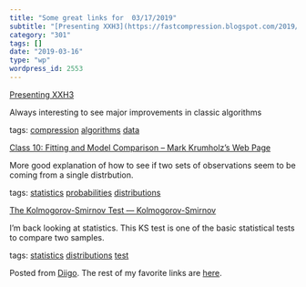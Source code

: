```yaml
---
title: "Some great links for  03/17/2019"
subtitle: "[Presenting XXH3](https://fastcompression.blogspot.com/2019/03/presenting-xxh3.html?m=1)"
category: "301"
tags: []
date: "2019-03-16"
type: "wp"
wordpress_id: 2553
---
```

[Presenting XXH3](https://fastcompression.blogspot.com/2019/03/presenting-xxh3.html?m=1) 

Always interesting to see major improvements in classic algorithms 

 tags: [compression](https://www.diigo.com/user/pitosalas/compression) [algorithms](https://www.diigo.com/user/pitosalas/algorithms) [data](https://www.diigo.com/user/pitosalas/data)

 [Class 10: Fitting and Model Comparison – Mark Krumholz’s Web Page](https://sites.google.com/a/ucsc.edu/krumholz/teaching-and-courses/ast119_w15/class-10) 

More good explanation of how to see if two sets of observations seem to be coming from a single distrbution.

 tags: [statistics](https://www.diigo.com/user/pitosalas/statistics) [probabilities](https://www.diigo.com/user/pitosalas/probabilities) [distributions](https://www.diigo.com/user/pitosalas/distributions)

 [The Kolmogorov-Smirnov Test — Kolmogorov-Smirnov](http://daithiocrualaoich.github.io/kolmogorov_smirnov/) 

I’m back looking at statistics. This KS test is one of the basic statistical tests to compare two samples. 

 tags: [statistics](https://www.diigo.com/user/pitosalas/statistics) [distributions](https://www.diigo.com/user/pitosalas/distributions) [test](https://www.diigo.com/user/pitosalas/test)

Posted from [Diigo](https://www.diigo.com). The rest of my favorite links are [here](https://www.diigo.com/user/pitosalas).